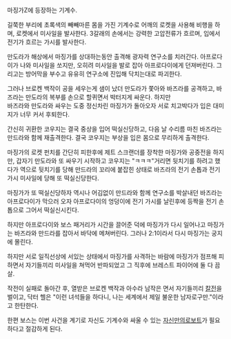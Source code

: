 마징가Z에 등장하는 기계수.  

길쭉한 부리에 초록색의 빼빼마른 몸을 가진 기계수로 어깨의 로켓을 사용해 비행을 하며, 로켓에서 미사일을 발사한다. 3갈래의 손에서는 강력한
고압전류가 흐르며, 입에서 전기가 흐르는 가시를 발사한다.  

만도라가 해상에서 마징가를 상대하는동안 출격해 광자력 연구소를 치러간다. 아프로다이가 나와 미사일을 쏘지만, 오히려 미사일을 발로 잡아
아프로다이에게 던져버린다. 그리고는 방어막을 부수고 유유히 연구소에 진입해 닥치는대로 파괴한다.  

그러나 브로켄 백작이 공을 세우는게 샘이 났더 만도라가 쫓아와 바즈라를 공격하고, 바즈라는 만도라의 복부를 손으로 할퀴면서 박터지게 싸운다.
하지만  
바즈라와 만도라와 싸우는 도중 정신차린 마징가가 돌아오자 서로 치고박다가 입은 대미지가 너무 커서 후퇴한다.

간신히 귀환한 코우지는 결국 중상을 입어 떡실신당하고, 다음 날 수리름 마친 바즈라는 만드라와 함께 재출격한다. 결국 코우지는 부상을 입은
몸으로 무리하게 출격한다.  

마징가의 로켓 펀치를 간단히 피한후에 제트 스크랜더를 장착한 마징가와 공중전을 하지만, 갑자기 만도라와 또 싸우기 시작하고 코우지는
"ㅋㅋㅋ"거리면 뒷치기를 하려고 했다가 역으로 뒷치기를 당해 만드라의 꼬리에 붙잡힌 상태로 바즈라의 전기 손톱과 전기 가시 미사일에 당해 또
떡실신당한다.  

마징가가 또 떡실신당하자 역시나 어김없이 만드라와 함께 연구소를 박살내던 바즈라는 아프로다이가 막으러 오자 아프로다이의 엉덩이에 전기 가시를
날린후에 등짝을 전기 손톱으로 그어서 떡실신시킨다.  

하지만 아프로다이와 보스 패거리가 시간을 끌어준 덕에 마징가가 다시 일어나고 마징가는 바즈라와 만드라를 잡아서 바닥에 메쳐버린다. 그러나
2:1이라서 다시 마징가는 궁지에 몰린다.  

하지만 서로 일직선상에 서있는 상태에서 마징가를 사격하는 바람에 마징가가 점프해 피하면서 자기들끼리 미사일을 쳐먹어 반파되었고 그 직후에
브레스트 파이어에 둘 다 끔살.  

작전이 실패로 돌아간 후, 열받은 브로켄 백작과 아수라 남작은 면서 자기들끼리 [칼전](%EC%B9%BC%EC%A0%84.md)을
벌이고, 닥터 헬은 "이런 녀석들을 하다니, 나는 세계에서 제일 불운한 남자로구만."이라고 한탄한다.

한편 보스는 이번 사건을 계기로 자신도 기계수와 싸울 수 있는 [자신만의로보트](%EB%B3%B4%EC%8A%A4%EB%B3%B4%EB%A1%9C%ED%8A%B8.md)가 필요하다고 절감하게 된다.

